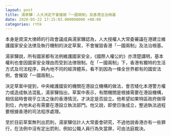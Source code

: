 ```yaml
---
layout: post
title: 湯家驊：人大決定不會摧毀「一國兩制」及香港法治根基
date: 2020-05-22 17:15:03.000000000 +08:00
categories: rthk
---
```


本身是資深大律師的行政會議成員湯家驊認為，人大授權人大常委審議在港建立維護國家安全法律及執行機制的決定草案，不會摧毀香港「一國兩制」及法治根基。

湯家驊說，所有國家都有法例維護國家安全，《國際人權公約》亦清楚講明，基本權利也會因國家安全理由而受到法律限制。在「一國兩制」下，香港有獨特的生活方式及司法程序，與內地不同的經濟體系，看不到因為一條全世界都有的國安法例，會摧毀「一國兩制」。

決定草案中提到，中央維護國安的機關在港設立機構的做法，會否矮化本港警方權力或造成執法混亂，湯家驊指出，草案中表示，有關機關是根據需要在港設機構，相信屆時會視乎立法之後的香港情況，才決定是否設立。他希望如果特區政府做得到位，內地未必有需要在港設立執法部門。他又說，即使日後成立，整過執法過程要根據香港的司法程序處理。

至於目前草案無列出罰則，湯家驊估計人大常委會研究，不過他說香港亦有一些罪行，在法例中沒有定出罰則，例如公職人員行為失當罪，可由法庭裁決。
